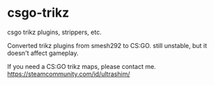 # csgo-trikz
csgo trikz plugins, strippers, etc.

Converted trikz plugins from smesh292 to CS:GO.
still unstable, but it doesn't affect gameplay.

If you need a CS:GO trikz maps, please contact me.
https://steamcommunity.com/id/ultrashim/